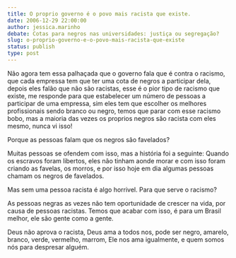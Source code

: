 ```yaml
---
title: O proprio governo é o povo mais racista que existe.
date: 2006-12-29 22:00:00
author: jessica.marinho
debate: Cotas para negros nas universidades: justiça ou segregação? 
slug: o-proprio-governo-e-o-povo-mais-racista-que-existe
status: publish 
type: post
---
```


Não agora tem essa palhaçada que o governo fala que é contra o racismo, que cada empressa tem que ter uma cota de negros a participar dela, depois eles falão que não são racistas, esse é o pior tipo de racismo que existe, me responde para que estabelecer um número de pessoas a participar de uma empressa, sim eles tem que escolher os melhores profissionais sendo branco ou negro, temos que parar com esse racismo bobo, mas a maioria das vezes os proprios negros são racista com eles mesmo, nunca vi isso!  

Porque as pessoas falam que os negros são favelados?  

Muitas pessoas se ofendem com isso, mas a história foi a seguinte: Quando os escravos foram libertos, eles não tinham aonde morar e com isso foram criando as favelas, os morros, e por isso hoje em dia algumas pessoas chamam os negros de favelados.   

Mas sem uma pessoa racista é algo horrivel. Para que serve o racismo?  

As pessoas negras as vezes não tem oportunidade de crescer na vida, por causa de pessoas racistas. Temos que acabar com isso, é para um Brasil melhor, ele são gente como a gente.  

Deus não aprova o racista, Deus ama a todos nos, pode ser negro, amarelo, branco, verde, vermelho, marrom, Ele nos ama igualmente, e quem somos nós para despresar alguém.
